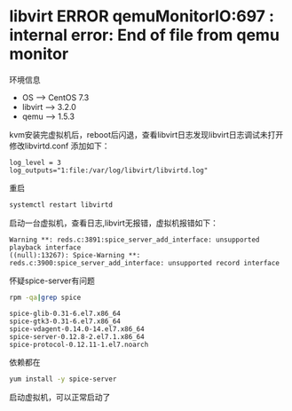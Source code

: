 libvirt ERROR  qemuMonitorIO:697 : internal error: End of file from qemu monitor  
===  
环境信息  
* OS --> CentOS 7.3
* libvirt --> 3.2.0
* qemu --> 1.5.3  

kvm安装完虚拟机后，reboot后闪退，查看libvirt日志发现libvirt日志调试未打开
修改libvirtd.conf
添加如下：  
```vim
log_level = 3
log_outputs="1:file:/var/log/libvirt/libvirtd.log"
```
重启  
```bash
systemctl restart libvirtd
```
启动一台虚拟机，查看日志,libvirt无报错，虚拟机报错如下：  

```vim
Warning **: reds.c:3891:spice_server_add_interface: unsupported playback interface
((null):13267): Spice-Warning **: reds.c:3900:spice_server_add_interface: unsupported record interface
```

怀疑spice-server有问题  
```bash
rpm -qa|grep spice
```  
```vim
spice-glib-0.31-6.el7.x86_64
spice-gtk3-0.31-6.el7.x86_64
spice-vdagent-0.14.0-14.el7.x86_64
spice-server-0.12.8-2.el7.1.x86_64
spice-protocol-0.12.11-1.el7.noarch
```  
依赖都在  
```bash
yum install -y spice-server
``` 
启动虚拟机，可以正常启动了
